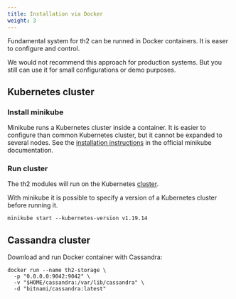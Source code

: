 ```yaml
---
title: Installation via Docker
weight: 3
---
```


Fundamental system for th2 can be runned in Docker containers. It is easer to configure and control. 

<!--more-->

<notice note>

We would not recommend this approach for production systems. But you still can use it for small configurations or demo purposes.

</notice>



## Kubernetes cluster

### Install minikube

Minikube runs a Kubernetes cluster inside a container.
It is easier to configure than common Kubernetes cluster,
but it cannot be expanded to several nodes.
See the [installation instructions](https://minikube.sigs.k8s.io/docs/start/) in the official minikube documentation.

### Run cluster

The th2 modules will run on the Kubernetes [cluster](https://kubernetes.io/docs/reference/glossary/?fundamental=true#term-cluster).

With minikube it is possible to specify a version of a Kubernetes cluster before running it.

```shell
minikube start --kubernetes-version v1.19.14
```

## Cassandra cluster

Download and run Docker container with Cassandra:

```shell
docker run --name th2-storage \
  -p "0.0.0.0:9042:9042" \
  -v "$HOME/cassandra:/var/lib/cassandra" \
  -d "bitnami/cassandra:latest"
```


